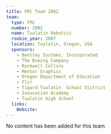 ```yaml
---
title: FRC Team 2002
team:
  type: FRC
  number: 2002
  name: Tualatin Robotics
  rookie_year: 2007
  location: Tualatin, Oregon, USA
  sponsors:
    - Bentley Systems, Incorporated
    - The Boeing Company
    - Rockwell Collins
    - Mentor Graphics
    - Oregon Department of Education
    - Flir
    - Tigard Tualatin  School District
    - Innovation Academy
    - Tualatin High School
  links:
    Website: 
---
```

No content has been added for this team